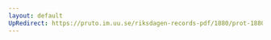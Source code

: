 ```yaml
---
layout: default
UpRedirect: https://pruto.im.uu.se/riksdagen-records-pdf/1880/prot-1880--fk--001/prot-1880--fk--001_005.pdf
---
```

